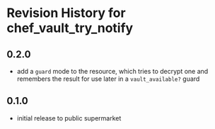 # Revision History for chef_vault_try_notify

## 0.2.0

* add a `guard` mode to the resource, which tries to decrypt one and remembers the result for use later in a `vault_available?` guard

## 0.1.0

* initial release to public supermarket
